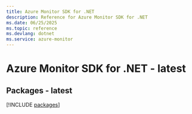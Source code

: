 ```yaml
---
title: Azure Monitor SDK for .NET
description: Reference for Azure Monitor SDK for .NET
ms.date: 06/25/2025
ms.topic: reference
ms.devlang: dotnet
ms.service: azure-monitor
---
```

# Azure Monitor SDK for .NET - latest
## Packages - latest
[!INCLUDE [packages](monitor-index.md)]